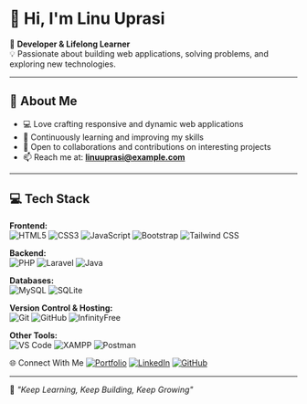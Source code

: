 # 👋 Hi, I'm Linu Uprasi

🚀 **Developer & Lifelong Learner**  
💡 Passionate about building web applications, solving problems, and exploring new technologies.

---

## 🌟 About Me
- 💻 Love crafting responsive and dynamic web applications  
- 🌱 Continuously learning and improving my skills  
- 🤝 Open to collaborations and contributions on interesting projects  
- 📫 Reach me at: **[linuuprasi@example.com](mailto:linuuprasi@example.com)**  

---

## 💻 Tech Stack

**Frontend:**  
![HTML5](https://img.shields.io/badge/HTML5-E34F26?style=for-the-badge&logo=html5&logoColor=white)
![CSS3](https://img.shields.io/badge/CSS3-1572B6?style=for-the-badge&logo=css3&logoColor=white)
![JavaScript](https://img.shields.io/badge/JavaScript-F7DF1E?style=for-the-badge&logo=javascript&logoColor=black)
![Bootstrap](https://img.shields.io/badge/Bootstrap-7952B3?style=for-the-badge&logo=bootstrap&logoColor=white)
![Tailwind CSS](https://img.shields.io/badge/Tailwind_CSS-38B2AC?style=for-the-badge&logo=tailwind-css&logoColor=white)

**Backend:**  
![PHP](https://img.shields.io/badge/PHP-777BB4?style=for-the-badge&logo=php&logoColor=white)
![Laravel](https://img.shields.io/badge/Laravel-FF2D20?style=for-the-badge&logo=laravel&logoColor=white)
![Java](https://img.shields.io/badge/Java-007396?style=for-the-badge&logo=java&logoColor=white)

**Databases:**  
![MySQL](https://img.shields.io/badge/MySQL-4479A1?style=for-the-badge&logo=mysql&logoColor=white)
![SQLite](https://img.shields.io/badge/SQLite-003B57?style=for-the-badge&logo=sqlite&logoColor=white)

**Version Control & Hosting:**  
![Git](https://img.shields.io/badge/Git-F05032?style=for-the-badge&logo=git&logoColor=white)
![GitHub](https://img.shields.io/badge/GitHub-181717?style=for-the-badge&logo=github&logoColor=white)
![InfinityFree](https://img.shields.io/badge/InfinityFree-00C7B7?style=for-the-badge&logo=internet-explorer&logoColor=white)

**Other Tools:**  
![VS Code](https://img.shields.io/badge/VS_Code-007ACC?style=for-the-badge&logo=visual-studio-code&logoColor=white)
![XAMPP](https://img.shields.io/badge/XAMPP-FB7A24?style=for-the-badge&logo=xampp&logoColor=white)
![Postman](https://img.shields.io/badge/Postman-FF6C37?style=for-the-badge&logo=postman&logoColor=white)


 🌐 Connect With Me
[![Portfolio](https://img.shields.io/badge/Portfolio-FF5722?style=for-the-badge&logo=google-chrome&logoColor=white)](https://linu60.github.io/LINU-PORTFOLIO/)
[![LinkedIn](https://img.shields.io/badge/LinkedIn-0A66C2?style=for-the-badge&logo=linkedin&logoColor=white)](https://linkedin.com/in/linuuprasi)
[![GitHub](https://img.shields.io/badge/GitHub-181717?style=for-the-badge&logo=github&logoColor=white)](https://github.com/linuuprasi)


---
💙 *"Keep Learning, Keep Building, Keep Growing"*
